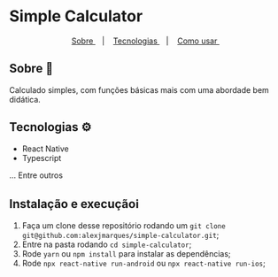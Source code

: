 # Simple Calculator

<p align="center">
	<a href="#sobre"> Sobre </a>&nbsp;&nbsp;&nbsp;|&nbsp;&nbsp;&nbsp;
  <a href="#tec"> Tecnologias </a>&nbsp;&nbsp;&nbsp;|&nbsp;&nbsp;&nbsp;
  <a href="#run"> Como usar </a>&nbsp;&nbsp;&nbsp;
</p>

## Sobre 🚀 <a name="sobre" />

Calculado simples, com funções básicas mais com uma abordade bem didática.

## Tecnologias ​⚙ ​<a name="tec" />

- React Native
- Typescript

... Entre outros

## Instalação e execução ​ℹ️ ​<a name="run" />

1. Faça um clone desse repositório rodando um `git clone git@github.com:alexjmarques/simple-calculator.git`;
2. Entre na pasta rodando `cd simple-calculator`;
3. Rode `yarn` ou `npm install` para instalar as dependências;
4. Rode `npx react-native run-android` ou `npx react-native run-ios`;
